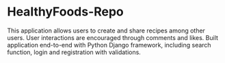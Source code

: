 # HealthyFoods-Repo
This application allows users to create and share recipes among other users. User interactions are encouraged through comments and likes.
Built application end-to-end with Python Django framework, including search function, login and registration with validations.
